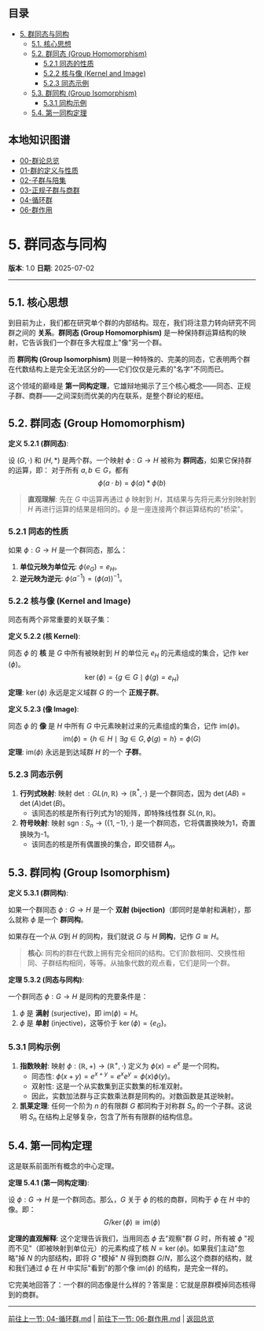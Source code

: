 <!-- 本地目录区块 -->
## 目录

- [5. 群同态与同构](#5-群同态与同构)
  - [5.1. 核心思想](#51-核心思想)
  - [5.2. 群同态 (Group Homomorphism)](#52-群同态-group-homomorphism)
    - [5.2.1 同态的性质](#521-同态的性质)
    - [5.2.2 核与像 (Kernel and Image)](#522-核与像-kernel-and-image)
    - [5.2.3 同态示例](#523-同态示例)
  - [5.3. 群同构 (Group Isomorphism)](#53-群同构-group-isomorphism)
    - [5.3.1 同构示例](#531-同构示例)
  - [5.4. 第一同构定理](#54-第一同构定理)

<!-- 本地知识图谱区块 -->
## 本地知识图谱

- [00-群论总览](./00-群论总览.md)
- [01-群的定义与性质](./01-群的定义与性质.md)
- [02-子群与陪集](./02-子群与陪集.md)
- [03-正规子群与商群](./03-正规子群与商群.md)
- [04-循环群](./04-循环群.md)
- [06-群作用](./06-群作用.md)

# 5. 群同态与同构

**版本**: 1.0
**日期**: 2025-07-02

---

## 5.1. 核心思想

到目前为止，我们都在研究单个群的内部结构。现在，我们将注意力转向研究不同群之间的 **关系**。**群同态 (Group Homomorphism)** 是一种保持群运算结构的映射，它告诉我们一个群在多大程度上"像"另一个群。

而 **群同构 (Group Isomorphism)** 则是一种特殊的、完美的同态，它表明两个群在代数结构上是完全无法区分的——它们仅仅是元素的"名字"不同而已。

这个领域的巅峰是 **第一同构定理**，它雄辩地揭示了三个核心概念——同态、正规子群、商群——之间深刻而优美的内在联系，是整个群论的枢纽。

## 5.2. 群同态 (Group Homomorphism)

**定义 5.2.1 (群同态)**:

设 $(G, \cdot)$ 和 $(H, *)$ 是两个群。一个映射 $\phi: G \to H$ 被称为 **群同态**，如果它保持群的运算，即：
对于所有 $a, b \in G$，都有
$$
\phi(a \cdot b) = \phi(a) * \phi(b)
$$

> **直观理解**: 先在 $G$ 中运算再通过 $\phi$ 映射到 $H$，其结果与先将元素分别映射到 $H$ 再进行运算的结果是相同的。$\phi$ 是一座连接两个群运算结构的"桥梁"。

### 5.2.1 同态的性质

如果 $\phi: G \to H$ 是一个群同态，那么：

1. **单位元映为单位元**: $\phi(e_G) = e_H$。
2. **逆元映为逆元**: $\phi(a^{-1}) = (\phi(a))^{-1}$。

### 5.2.2 核与像 (Kernel and Image)

同态有两个非常重要的关联子集：

**定义 5.2.2 (核 Kernel)**:

同态 $\phi$ 的 **核** 是 $G$ 中所有被映射到 $H$ 的单位元 $e_H$ 的元素组成的集合，记作 $\ker(\phi)$。
$$
\ker(\phi) = \{ g \in G \mid \phi(g) = e_H \}
$$
**定理**: $\ker(\phi)$ 永远是定义域群 $G$ 的一个 **正规子群**。

**定义 5.2.3 (像 Image)**:

同态 $\phi$ 的 **像** 是 $H$ 中所有 $G$ 中元素映射过来的元素组成的集合，记作 $\text{im}(\phi)$。
$$
\text{im}(\phi) = \{ h \in H \mid \exists g \in G, \phi(g) = h \} = \phi(G)
$$
**定理**: $\text{im}(\phi)$ 永远是到达域群 $H$ 的一个 **子群**。

### 5.2.3 同态示例

1. **行列式映射**: 映射 $\det: GL(n, \mathbb{R}) \to (\mathbb{R}^*,\cdot)$ 是一个群同态，因为 $\det(AB) = \det(A)\det(B)$。
    - 该同态的核是所有行列式为1的矩阵，即特殊线性群 $SL(n, \mathbb{R})$。
2. **符号映射**: 映射 $\text{sgn}: S_n \to (\{1, -1\}, \cdot)$ 是一个群同态，它将偶置换映为1，奇置换映为-1。
    - 该同态的核是所有偶置换的集合，即交错群 $A_n$。

## 5.3. 群同构 (Group Isomorphism)

**定义 5.3.1 (群同构)**:

如果一个群同态 $\phi: G \to H$ 是一个 **双射 (bijection)**（即同时是单射和满射），那么就称 $\phi$ 是一个 **群同构**。

如果存在一个从 $G$到 $H$ 的同构，我们就说 $G$ 与 $H$ **同构**，记作 $G \cong H$。

> **核心**: 同构的群在代数上拥有完全相同的结构。它们阶数相同、交换性相同、子群结构相同，等等。从抽象代数的观点看，它们是同一个群。

**定理 5.3.2 (同态与同构)**:

一个群同态 $\phi: G \to H$ 是同构的充要条件是：

1. $\phi$ 是 **满射** (surjective)，即 $\text{im}(\phi) = H$。
2. $\phi$ 是 **单射** (injective)，这等价于 $\ker(\phi) = \{e_G\}$。

### 5.3.1 同构示例

1. **指数映射**: 映射 $\phi: (\mathbb{R}, +) \to (\mathbb{R}^+, \cdot)$ 定义为 $\phi(x) = e^x$ 是一个同构。
    - 同态性: $\phi(x+y) = e^{x+y} = e^x e^y = \phi(x)\phi(y)$。
    - 双射性: 这是一个从实数集到正实数集的标准双射。
    - 因此，实数加法群与正实数乘法群是同构的。对数函数是其逆映射。
2. **凯莱定理**: 任何一个阶为 $n$ 的有限群 $G$ 都同构于对称群 $S_n$ 的一个子群。这说明 $S_n$ 在结构上足够复杂，包含了所有有限群的结构信息。

## 5.4. 第一同构定理

这是联系前面所有概念的中心定理。

**定理 5.4.1 (第一同构定理)**:

设 $\phi: G \to H$ 是一个群同态。那么，$G$ 关于 $\phi$ 的核的商群，同构于 $\phi$ 在 $H$ 中的像。即：
$$
G / \ker(\phi) \cong \text{im}(\phi)
$$

**定理的直观解释**:
这个定理告诉我们，当用同态 $\phi$ 去"观察"群 $G$ 时，所有被 $\phi$ "视而不见"（即被映射到单位元）的元素构成了核 $N = \ker(\phi)$。如果我们主动"忽略"掉 $N$ 的内部结构，即将 $G$ "模掉" $N$ 得到商群 $G/N$，那么这个商群的结构，就和我们通过 $\phi$ 在 $H$ 中实际"看到"的那个像 $\text{im}(\phi)$ 的结构，是完全一样的。

它完美地回答了：一个群的同态像是什么样的？答案是：它就是原群模掉同态核得到的商群。

---
[前往上一节: 04-循环群.md](./04-循环群.md) | [前往下一节: 06-群作用.md](./06-群作用.md) | [返回总览](./00-群论总览.md)
